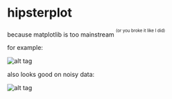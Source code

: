 hipsterplot
===========

because matplotlib is too mainstream <sup><sup>(or you broke it like I did)</sup></sup>

for example:

![alt tag](http://i.imgur.com/uTySFPA.png)

also looks good on noisy data:

![alt tag](http://i.imgur.com/isozadb.png)
